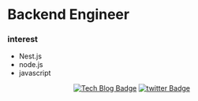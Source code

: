 Backend Engineer
==========
### interest
* Nest.js
* node.js
* javascript
     
<div align=center>
     
[![Tech Blog Badge](http://img.shields.io/badge/-Tech%20blog-black?style=flat-square&logo=github)](http://star-ho.github.io) [![twitter Badge](https://img.shields.io/badge/twitter-1DA1F2?logo=twitter&logoColor=white)](http://twitter.com/@starho20)
</div>
